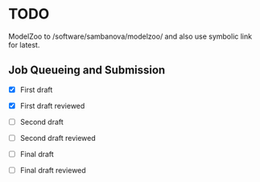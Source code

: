 # TODO

ModelZoo to /software/sambanova/modelzoo/ and also use symbolic link for latest.

## Job Queueing and Submission

- [X] First draft
- [X] First draft reviewed
- [ ] Second draft
- [ ] Second draft reviewed
- [ ] Final draft
- [ ] Final draft reviewed

